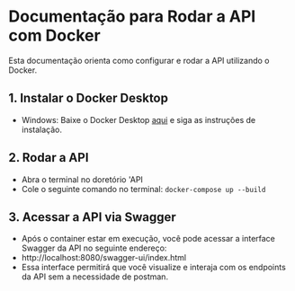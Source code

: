 # Documentação para Rodar a API com Docker

Esta documentação orienta como configurar e rodar a API utilizando o Docker.

## 1. Instalar o Docker Desktop
- Windows: Baixe o Docker Desktop [aqui](https://www.docker.com/products/docker-desktop/) e siga as instruções de instalação.
  
## 2. Rodar a API
- Abra o terminal no doretório 'API
- Cole o seguinte comando no terminal: `docker-compose up --build`
## 3. Acessar a API via Swagger
- Após o container estar em execução, você pode acessar a interface Swagger da API no seguinte endereço:
- http://localhost:8080/swagger-ui/index.html
- Essa interface permitirá que você visualize e interaja com os endpoints da API sem a necessidade de postman.
